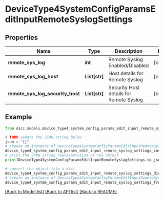 # DeviceType4SystemConfigParamsEditInputRemoteSyslogSettings


## Properties

Name | Type | Description | Notes
------------ | ------------- | ------------- | -------------
**remote_sys_log** | **int** | Remote Syslog Enabled/Disabled | [optional] 
**remote_sys_log_host** | **List[str]** | Host details for Remote Syslog | [optional] 
**remote_sys_log_security_host** | **List[str]** | Security Host details for Remote Syslog | [optional] 

## Example

```python
from dscc.models.device_type4_system_config_params_edit_input_remote_syslog_settings import DeviceType4SystemConfigParamsEditInputRemoteSyslogSettings

# TODO update the JSON string below
json = "{}"
# create an instance of DeviceType4SystemConfigParamsEditInputRemoteSyslogSettings from a JSON string
device_type4_system_config_params_edit_input_remote_syslog_settings_instance = DeviceType4SystemConfigParamsEditInputRemoteSyslogSettings.from_json(json)
# print the JSON string representation of the object
print(DeviceType4SystemConfigParamsEditInputRemoteSyslogSettings.to_json())

# convert the object into a dict
device_type4_system_config_params_edit_input_remote_syslog_settings_dict = device_type4_system_config_params_edit_input_remote_syslog_settings_instance.to_dict()
# create an instance of DeviceType4SystemConfigParamsEditInputRemoteSyslogSettings from a dict
device_type4_system_config_params_edit_input_remote_syslog_settings_from_dict = DeviceType4SystemConfigParamsEditInputRemoteSyslogSettings.from_dict(device_type4_system_config_params_edit_input_remote_syslog_settings_dict)
```
[[Back to Model list]](../README.md#documentation-for-models) [[Back to API list]](../README.md#documentation-for-api-endpoints) [[Back to README]](../README.md)


